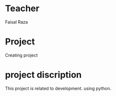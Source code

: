 # Teacher 

Faisal Raza

# Project

Creating project

# project discription

This project is related to development.
using python.